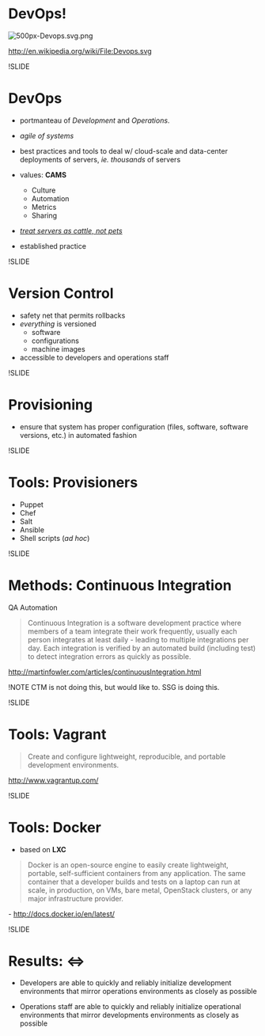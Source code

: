 # DevOps!

![500px-Devops.svg.png](img/500px-Devops.svg.png)

http://en.wikipedia.org/wiki/File:Devops.svg

!SLIDE

# DevOps

- portmanteau of *Development* and *Operations*.
- *agile of systems*
- best practices and tools to deal w/ cloud-scale and data-center deployments of servers, *ie.* *thousands* of servers
- values: **CAMS**
  - Culture
  - Automation
  - Metrics
  - Sharing
- [*treat servers as cattle, not pets*](http://www.markhneedham.com/blog/2013/04/07/treating-servers-as-cattle-not-as-pets/)

- established practice

!SLIDE

# Version Control

- safety net that permits rollbacks
- *everything* is versioned
  - software
  - configurations
  - machine images
- accessible to developers and operations staff

!SLIDE

# Provisioning

- ensure that system has proper configuration (files, software, software versions, etc.) in automated fashion

!SLIDE

# Tools: Provisioners

- Puppet
- Chef
- Salt
- Ansible
- Shell scripts (*ad hoc*)

<!-- developers and operations staff should be equally capable and confident in pushing updates (to dependencies, software, configuration) to operations -->

!SLIDE

# Methods: Continuous Integration

QA Automation

> Continuous Integration is a software development practice where members of a team integrate their work frequently, usually each person integrates at least daily - leading to multiple integrations per day. Each integration is verified by an automated build (including test) to detect integration errors as quickly as possible.

http://martinfowler.com/articles/continuousIntegration.html

!NOTE
CTM is not doing this, but would like to. SSG is doing this.

!SLIDE

# Tools: Vagrant

> Create and configure lightweight, reproducible, and portable development environments.

http://www.vagrantup.com/

!SLIDE

# Tools: Docker

- based on **LXC**

> Docker is an open-source engine to easily create lightweight, portable, self-sufficient containers from any application. The same container that a developer builds and tests on a laptop can run at scale, in production, on VMs, bare metal, OpenStack clusters, or any major infrastructure provider.

\- http://docs.docker.io/en/latest/

!SLIDE

# Results: <=>

- Developers are able to quickly and reliably initialize development environments that mirror operations environments as closely as possible

- Operations staff are able to quickly and reliably initialize operational environments that mirror developments environments as closely as possible
